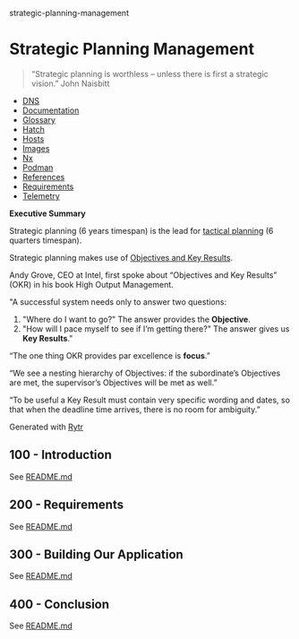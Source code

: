 strategic-planning-management
# Strategic Planning Management

> “Strategic planning is worthless – unless there is first a strategic vision.” John Naisbitt

- [DNS](./DNS.md)
- [Documentation](./DOCUMENTATION.md)
- [Glossary](./GLOSSARY.md)
- [Hatch](./HATCH.md)
- [Hosts](./HOSTS.md)
- [Images](./IMAGES.md)
- [Nx](./NX.md)
- [Podman](./PODMAN.md)
- [References](./REFERENCES.md)
- [Requirements](./REQUIREMENTS.md)
- [Telemetry](./TELEMETRY.md)

**Executive Summary**

Strategic planning (6 years timespan) is the lead for [tactical planning](https://github.com/vanHeemstraSystems/tactical-planning-management) (6 quarters timespan).

Strategic planning makes use of [Objectives and Key Results](https://github.com/joelparkerhenderson/objectives-and-key-results).

Andy Grove, CEO at Intel, first spoke about “Objectives and Key Results” (OKR) in his book High Output Management.

"A successful system needs only to answer two questions: 

1) "Where do I want to go?" The answer provides the **Objective**.
2) "How will I pace myself to see if I’m getting there?" The answer gives us **Key Results**."

“The one thing OKR provides par excellence is **focus**.”

“We see a nesting hierarchy of Objectives: if the subordinate’s Objectives are met, the supervisor’s Objectives will be met as well.”

“To be useful a Key Result must contain very specific wording and dates, so that when the deadline time arrives, there is no room for ambiguity.”

Generated with [Rytr](https://app.rytr.me)

## 100 - Introduction

See [README.md](./100/README.md)

## 200 - Requirements

See [README.md](./200/README.md)

## 300 - Building Our Application

See [README.md](./300/README.md)

## 400 - Conclusion

See [README.md](./400/README.md)
